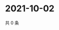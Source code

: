 # 2021-10-02

共 0 条

<!-- BEGIN WEIBO -->
<!-- 最后更新时间 Sat Oct 02 2021 03:11:03 GMT+0800 (China Standard Time) -->

<!-- END WEIBO -->

